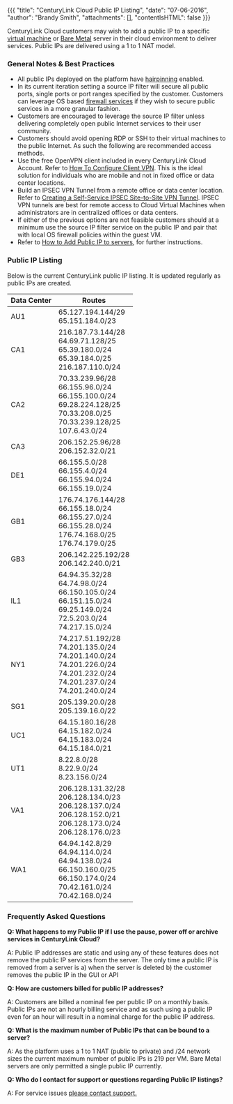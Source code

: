 {{{ "title": "CenturyLink Cloud Public IP Listing",
"date": "07-06-2016",
"author": "Brandy Smith",
"attachments": [],
"contentIsHTML": false
}}}


CenturyLink Cloud customers may wish to add a public IP to a specific [virtual machine](//www.ctl.io/servers/) or [Bare Metal](//www.ctl.io/bare-metal/) server in their cloud environment to deliver services. Public IPs are delivered using a 1 to 1 NAT model.

### General Notes & Best Practices

* All public IPs deployed on the platform have [hairpinning](../Network/hairpin-nats.md) enabled.
* In its current iteration setting a source IP filter will secure all public ports, single ports or port ranges specified by the customer. Customers can leverage OS based [firewall services](//www.ctl.io/cloud-firewall/) if they wish to secure public services in a more granular fashion.
* Customers are encouraged to leverage the source IP filter unless delivering completely open public Internet services to their user community.
* Customers should avoid opening RDP or SSH to their virtual machines to the public Internet. As such the following are recommended access methods.
 * Use the free OpenVPN client included in every CenturyLink Cloud Account. Refer to [How To Configure Client VPN](../Network/how-to-configure-client-vpn.md). This is the ideal solution for individuals who are mobile and not in fixed office or data center locations.
 * Build an IPSEC VPN Tunnel from a remote office or data center location. Refer to [Creating a Self-Service IPSEC Site-to-Site VPN Tunnel](../Network/creating-a-self-service-ipsec-site-to-site-vpn-tunnel.md). IPSEC VPN tunnels are best for remote access to Cloud Virtual Machines when administrators are in centralized offices or data centers.
 * If either of the previous options are not feasible customers should at a minimum use the source IP filter service on the public IP and pair that with local OS firewall policies within the guest VM.
 * Refer to [How to Add Public IP to servers](../Network/how-to-add-public-ip-to-virtual-machine.md), for further instructions.

### Public IP Listing

Below is the current CenturyLink public IP listing. It is updated regularly as public IPs are created.

| **Data Center**   | **Routes**   
|---------------------------|--------------------|
| AU1| 65.127.194.144/29<br>65.151.184.0/23
| CA1| 216.187.73.144/28<br>64.69.71.128/25<br>65.39.180.0/24<br>65.39.184.0/25<br>216.187.110.0/24
| CA2| 70.33.239.96/28<br>66.155.96.0/24<br>66.155.100.0/24<br>69.28.224.128/25<br>70.33.208.0/25<br>70.33.239.128/25<br>107.6.43.0/24
|CA3|  206.152.25.96/28<br>206.152.32.0/21
|DE1|  66.155.5.0/28<br>66.155.4.0/24<br>66.155.94.0/24<br>66.155.19.0/24
|GB1|  176.74.176.144/28<br>66.155.18.0/24<br>66.155.27.0/24<br>66.155.28.0/24<br>176.74.168.0/25<br>176.74.179.0/25
|GB3|  206.142.225.192/28<br>206.142.240.0/21
|IL1|  64.94.35.32/28<br>64.74.98.0/24<br>66.150.105.0/24<br>66.151.15.0/24<br>69.25.149.0/24<br>72.5.203.0/24<br>74.217.15.0/24
|NY1|  74.217.51.192/28<br>74.201.135.0/24<br>74.201.140.0/24<br>74.201.226.0/24<br>74.201.232.0/24<br>74.201.237.0/24<br>74.201.240.0/24
|SG1|  205.139.20.0/28<br>205.139.16.0/22
|UC1|  64.15.180.16/28<br>64.15.182.0/24<br>64.15.183.0/24<br>64.15.184.0/21
|UT1|  8.22.8.0/28<br>8.22.9.0/24<br>8.23.156.0/24
|VA1|  206.128.131.32/28<br>206.128.134.0/23<br>206.128.137.0/24<br>206.128.152.0/21<br>206.128.173.0/24<br>206.128.176.0/23
|WA1|  64.94.142.8/29<br>64.94.114.0/24<br>64.94.138.0/24<br>66.150.160.0/25<br>66.150.174.0/24<br>70.42.161.0/24<br>70.42.168.0/24


### Frequently Asked Questions

**Q: What happens to my Public IP if I use the pause, power off or archive services in CenturyLink Cloud?**

A: Public IP addresses are static and using any of these features does not remove the public IP services from the server. The only time a public IP is removed from a server is a) when the server is deleted b) the customer removes the public IP in the GUI or API

**Q: How are customers billed for public IP addresses?**

A: Customers are billed a nominal fee per public IP on a monthly basis. Public IPs are not an hourly billing service and as such using a public IP even for an hour will result in a nominal charge for the public IP address.

**Q: What is the maximum number of Public IPs that can be bound to a server?**

A: As the platform uses a 1 to 1 NAT (public to private) and /24 network sizes the current maximum number of public IPs is 219 per VM. Bare Metal servers are only permitted a single public IP currently.

**Q: Who do I contact for support or questions regarding Public IP listings?**

A: For service issues [please contact support.](../Support/how-do-i-report-a-support-issue.md)
